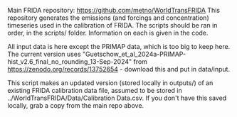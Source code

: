 Main FRIDA repository: https://github.com/metno/WorldTransFRIDA 
This repository generates the emissions (and forcings and concentration) timeseries used in the calibration of FRIDA.
The scripts should be ran in order, in the scripts/ folder. 
Information on each is given in the code.

All input data is here except the PRIMAP data, which is too big to keep here. 
The current version uses "Guetschow_et_al_2024a-PRIMAP-hist_v2.6_final_no_rounding_13-Sep-2024" from 
https://zenodo.org/records/13752654 - download this and put in data/input.

This script makes an updated version (stored locally in outputs/) of an existing FRIDA calibration data file, assumed to be 
stored in ../WorldTransFRIDA/Data/Calibration Data.csv. If you don't have this saved locally, grab a copy from the main
repo above.